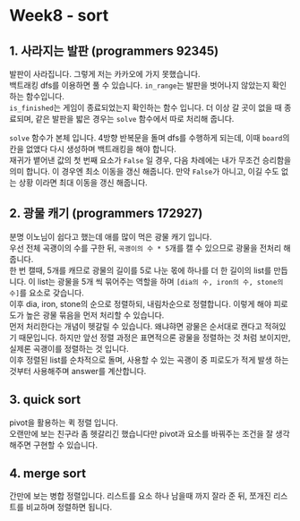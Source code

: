 # Week8 - sort

## 1. 사라지는 발판 (programmers 92345)

발판이 사라집니다. 그렇게 저는 카카오에 가지 못했습니다.  
백트래킹 dfs를 이용하면 풀 수 있습니다.
`in_range`는 발판을 벗어나지 않았는지 확인하는 함수입니다.  
`is_finished`는 게임이 종료되었는지 확인하는 함수 입니다. 더 이상 갈 곳이 없을 때 종료되며, 같은 발판을 밟은 경우는 `solve` 함수에서 따로 처리해 줍니다.

`solve` 함수가 본체 입니다. 4방향 반복문을 돌며 dfs를 수행하게 되는데, 이때 `board`의 칸을 없앴다 다시 생성하며 백트래킹을 해야 합니다.  
재귀가 뱉어낸 값의 첫 번째 요소가 `False` 일 경우, 다음 차례에는 내가 무조건 승리함을 의미 합니다. 이 경우엔 최소 이동을 갱신 해줍니다.
만약 `False`가 아니고, 이길 수도 없는 상황 이라면 최대 이동을 갱신 해줍니다.

## 2. 광물 캐기 (programmers 172927)

분명 이노님이 쉽다고 했는데 애를 많이 먹은 광물 캐기 입니다.  
우선 전체 곡괭이의 수를 구한 뒤, `곡괭이의 수 * 5`개를 캘 수 있으므로 광물을 전처리 해줍니다.  
한 번 캘때, 5개를 캐므로 광물의 길이를 5로 나눈 몫에 하나를 더 한 길이의 list를 만듭니다. 이 list는 광물을 5개 씩 묶어주는 역할을 하며 `[dia의 수, iron의 수, stone의 수]`를 요소로 갖습니다.  
이후 dia, iron, stone의 순으로 정렬하되, 내림차순으로 정렬합니다. 이렇게 해야 피로도가 높은 광물 묶음을 먼저 처리할 수 있습니다.  
먼저 처리한다는 개념이 헷갈릴 수 있습니다. 왜냐햐면 광물은 순서대로 캔다고 적혀있기 때문입니다. 하지만 앞선 정렬 과정은 표면적으론 광물을 정렬하는 것 처럼 보이지만, 실제론 곡괭이를 정렬하는 것 입니다.  
이후 정렬된 list를 순차적으로 돌며, 사용할 수 있는 곡괭이 중 피로도가 적게 발생 하는 것부터 사용해주며 answer를 계산합니다.

## 3. quick sort

pivot을 활용하는 퀵 정렬 입니다.  
오랜만에 보는 친구라 좀 헷갈리긴 했습니다만 pivot과 요소를 바꿔주는 조건을 잘 생각해주면 구현할 수 있습니다.

## 4. merge sort

간만에 보는 병합 정렬입니다.
리스트를 요소 하나 남을때 까지 잘라 준 뒤, 쪼개진 리스트를 비교하며 정렬하면 됩니다.
